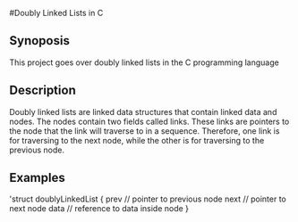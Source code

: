 #Doubly Linked Lists in C
## Synoposis
This project goes over doubly linked lists in the C programming language
## Description
Doubly linked lists are linked data structures that contain linked data and nodes. The nodes contain two fields called links. These links are pointers to the node that the link will traverse to in a sequence. Therefore, one link is for traversing to the next node, while the other is for traversing to the previous node. 
## Examples
'struct doublyLinkedList {
prev // pointer to previous node
next // pointer to next node
data // reference to data inside node
}